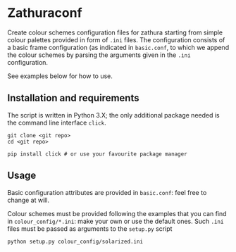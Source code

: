 # Zathuraconf
Create colour schemes configuration files for zathura starting from simple colour palettes provided in form of `.ini` files. The configuration consists of a basic frame configuration (as indicated in `basic.conf`, to which we append the colour schemes by parsing the arguments given in the `.ini` configuration.

See examples below for how to use.

## Installation and requirements
The script is written in Python 3.X; the only additional package needed is the command line interface `click`.  
```
git clone <git repo>
cd <git repo>

pip install click # or use your favourite package manager
```

## Usage
Basic configuration attributes are provided in `basic.conf`: feel free to change at will. 

Colour schemes must be provided following the examples that you can find in `colour_config/*.ini`: make your own or use the default ones. Such `.ini` files must be passed as arguments to the `setup.py` script 
```
python setup.py colour_config/solarized.ini 
```

